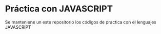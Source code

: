 # Práctica con JAVASCRIPT

Se manteniene un este repositorio los códigos de practica con el lenguajes JAVASCRIPT
